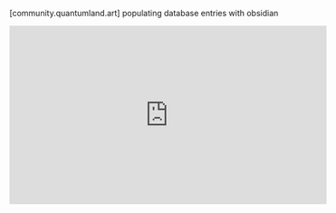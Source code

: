 ---
---

\[community.quantumland.art] populating database entries with obsidian

<iframe width="560" height="315" src="https://www.youtube.com/embed/lBThPTcROaU?si=nJUeOiW4nBnG_wBZ" title="YouTube video player" frameborder="0" allow="accelerometer; autoplay; clipboard-write; encrypted-media; gyroscope; picture-in-picture; web-share" allowfullscreen></iframe>